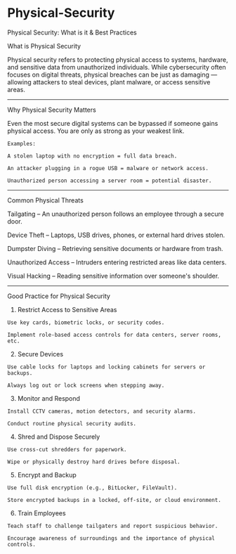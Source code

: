 # Physical-Security
Physical Security: What is it & Best Practices

What is Physical Security

  Physical security refers to protecting physical access to systems, hardware, and sensitive data from unauthorized individuals. While cybersecurity often focuses on          digital threats, physical breaches can be just as damaging — allowing attackers to steal devices, plant malware, or access sensitive areas.

-----------------------------------------------------------------------------------------------------------------------------------------------------------------------------

Why Physical Security Matters

  Even the most secure digital systems can be bypassed if someone gains physical access. You are only as strong as your weakest link.
  
    Examples:

    A stolen laptop with no encryption = full data breach.

    An attacker plugging in a rogue USB = malware or network access.

    Unauthorized person accessing a server room = potential disaster.

-----------------------------------------------------------------------------------------------------------------------------------------------------------------------------

Common Physical Threats

  Tailgating – An unauthorized person follows an employee through a secure door.

  Device Theft – Laptops, USB drives, phones, or external hard drives stolen.

  Dumpster Diving – Retrieving sensitive documents or hardware from trash.

  Unauthorized Access – Intruders entering restricted areas like data centers.

  Visual Hacking – Reading sensitive information over someone's shoulder.

-----------------------------------------------------------------------------------------------------------------------------------------------------------------------------

Good Practice for Physical Security

  1. Restrict Access to Sensitive Areas

    Use key cards, biometric locks, or security codes.

    Implement role-based access controls for data centers, server rooms, etc.


  2. Secure Devices

    Use cable locks for laptops and locking cabinets for servers or backups.

    Always log out or lock screens when stepping away.


  3. Monitor and Respond

    Install CCTV cameras, motion detectors, and security alarms.

    Conduct routine physical security audits.

  
  4. Shred and Dispose Securely

    Use cross-cut shredders for paperwork.

    Wipe or physically destroy hard drives before disposal.


  5. Encrypt and Backup

    Use full disk encryption (e.g., BitLocker, FileVault).

    Store encrypted backups in a locked, off-site, or cloud environment.

  
  6. Train Employees

    Teach staff to challenge tailgaters and report suspicious behavior.

    Encourage awareness of surroundings and the importance of physical controls.

























































































